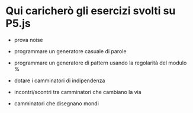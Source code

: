 # Qui caricherò gli esercizi svolti su P5.js

- prova noise

- programmare un generatore casuale di parole

- programmare un generatore di pattern usando la regolarità del modulo %

- dotare i camminatori di indipendenza

- incontri/scontri tra camminatori che cambiano la via

- camminatori che disegnano mondi

